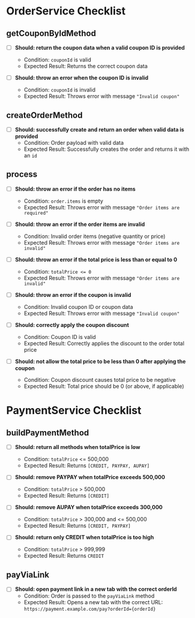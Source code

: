 # OrderService Checklist

## getCouponByIdMethod
- [ ] **Should: return the coupon data when a valid coupon ID is provided**
  - Condition: `couponId` is valid
  - Expected Result: Returns the correct coupon data
  
- [ ] **Should: throw an error when the coupon ID is invalid**
  - Condition: `couponId` is invalid
  - Expected Result: Throws error with message `"Invalid coupon"`

## createOrderMethod
- [ ] **Should: successfully create and return an order when valid data is provided**
  - Condition: Order payload with valid data
  - Expected Result: Successfully creates the order and returns it with an `id`

## process
- [ ] **Should: throw an error if the order has no items**
  - Condition: `order.items` is empty
  - Expected Result: Throws error with message `"Order items are required"`

- [ ] **Should: throw an error if the order items are invalid**
  - Condition: Invalid order items (negative quantity or price)
  - Expected Result: Throws error with message `"Order items are invalid"`

- [ ] **Should: throw an error if the total price is less than or equal to 0**
  - Condition: `totalPrice <= 0`
  - Expected Result: Throws error with message `"Order items are invalid"`

- [ ] **Should: throw an error if the coupon is invalid**
  - Condition: Invalid coupon ID or coupon data
  - Expected Result: Throws error with message `"Invalid coupon"`

- [ ] **Should: correctly apply the coupon discount**
  - Condition: Coupon ID is valid
  - Expected Result: Correctly applies the discount to the order total price

- [ ] **Should: not allow the total price to be less than 0 after applying the coupon**
  - Condition: Coupon discount causes total price to be negative
  - Expected Result: Total price should be 0 (or above, if applicable)

# PaymentService Checklist

## buildPaymentMethod
- [ ] **Should: return all methods when totalPrice is low**
  - Condition: `totalPrice` <= 500,000
  - Expected Result: Returns `[CREDIT, PAYPAY, AUPAY]`
  
- [ ] **Should: remove PAYPAY when totalPrice exceeds 500,000**
  - Condition: `totalPrice` > 500,000
  - Expected Result: Returns `[CREDIT]`
  
- [ ] **Should: remove AUPAY when totalPrice exceeds 300,000**
  - Condition: `totalPrice` > 300,000 and <= 500,000
  - Expected Result: Returns `[CREDIT, PAYPAY]`

- [ ] **Should: return only CREDIT when totalPrice is too high**
  - Condition: `totalPrice` > 999,999
  - Expected Result: Returns `CREDIT`

## payViaLink
- [ ] **Should: open payment link in a new tab with the correct orderId**
  - Condition: Order is passed to the `payViaLink` method
  - Expected Result: Opens a new tab with the correct URL: `https://payment.example.com/pay?orderId={orderId}`
